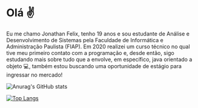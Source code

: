 # Olá ✌
<P> Eu me chamo Jonathan Felix, tenho 19 anos e sou estudante de Análise e Desenvolvimento de Sistemas pela Faculdade de Informática e Administração Paulista (FIAP). Em 2020 realizei um curso técnico no qual tive meu primeiro contato com a programação e, desde então, sigo estudando mais sobre tudo que a envolve, em específico, java orientado a objeto 💻, também estou buscando uma oportunidade de estágio para ingressar no mercado! 
  
  
  ![Anurag's GitHub stats](https://github-readme-stats.vercel.app/api?username=jhowfelix&theme=dark&show_icons=true)

  
  
  [![Top Langs](https://github-readme-stats.vercel.app/api/top-langs/?username=jhowfelix&layout=compact)](https://github.com/anuraghazra/github-readme-stats)

